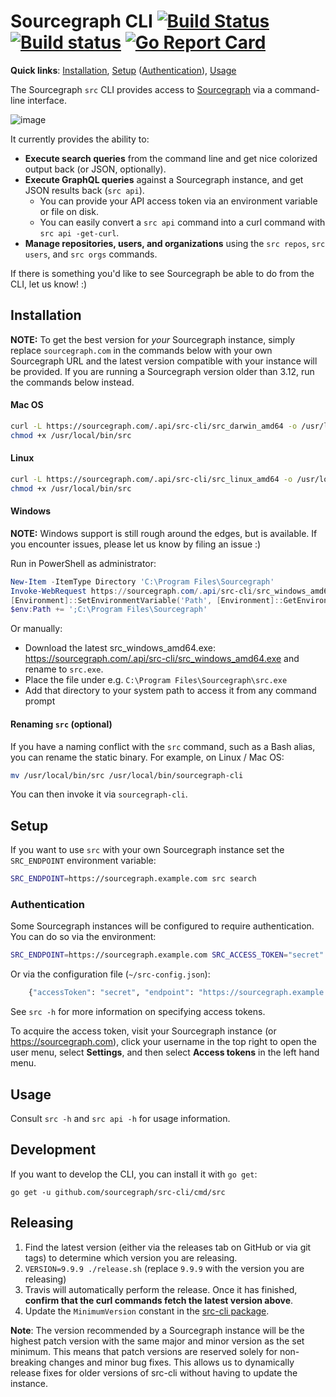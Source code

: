 # Sourcegraph CLI [![Build Status](https://travis-ci.org/sourcegraph/src-cli.svg)](https://travis-ci.org/sourcegraph/src-cli) [![Build status](https://ci.appveyor.com/api/projects/status/fwa1bkd198hyim8a?svg=true)](https://ci.appveyor.com/project/sourcegraph/src-cli) [![Go Report Card](https://goreportcard.com/badge/sourcegraph/src-cli)](https://goreportcard.com/report/sourcegraph/src-cli)

**Quick links**: [Installation](#installation), [Setup](#setup) ([Authentication](#authentication)), [Usage](#usage)

The Sourcegraph `src` CLI provides access to [Sourcegraph](https://sourcegraph.com) via a command-line interface.

![image](https://user-images.githubusercontent.com/3173176/43567326-3db5f31c-95e6-11e8-9e74-4c04079c01b0.png)

It currently provides the ability to:

- **Execute search queries** from the command line and get nice colorized output back (or JSON, optionally).
- **Execute GraphQL queries** against a Sourcegraph instance, and get JSON results back (`src api`).
  - You can provide your API access token via an environment variable or file on disk.
  - You can easily convert a `src api` command into a curl command with `src api -get-curl`.
- **Manage repositories, users, and organizations** using the `src repos`, `src users`, and `src orgs` commands.

If there is something you'd like to see Sourcegraph be able to do from the CLI, let us know! :)

## Installation

**NOTE:** To get the best version for _your_ Sourcegraph instance, simply replace `sourcegraph.com` in the commands below with your own Sourcegraph URL and the latest version compatible with your instance will be provided. If you are running a Sourcegraph version older than 3.12, run the commands below instead.

#### Mac OS

```bash
curl -L https://sourcegraph.com/.api/src-cli/src_darwin_amd64 -o /usr/local/bin/src
chmod +x /usr/local/bin/src
```

#### Linux

```bash
curl -L https://sourcegraph.com/.api/src-cli/src_linux_amd64 -o /usr/local/bin/src
chmod +x /usr/local/bin/src
```

#### Windows

**NOTE:** Windows support is still rough around the edges, but is available. If you encounter issues, please let us know by filing an issue :)

Run in PowerShell as administrator:

```powershell
New-Item -ItemType Directory 'C:\Program Files\Sourcegraph'
Invoke-WebRequest https://sourcegraph.com/.api/src-cli/src_windows_amd64.exe -OutFile 'C:\Program Files\Sourcegraph\src.exe'
[Environment]::SetEnvironmentVariable('Path', [Environment]::GetEnvironmentVariable('Path', [EnvironmentVariableTarget]::Machine) + ';C:\Program Files\Sourcegraph', [EnvironmentVariableTarget]::Machine)
$env:Path += ';C:\Program Files\Sourcegraph'
```

Or manually:

- Download the latest src_windows_amd64.exe: https://sourcegraph.com/.api/src-cli/src_windows_amd64.exe and rename to `src.exe`.
- Place the file under e.g. `C:\Program Files\Sourcegraph\src.exe`
- Add that directory to your system path to access it from any command prompt

#### Renaming `src` (optional)

If you have a naming conflict with the `src` command, such as a Bash alias, you can rename the static binary. For example, on Linux / Mac OS:

```sh
mv /usr/local/bin/src /usr/local/bin/sourcegraph-cli
```

You can then invoke it via `sourcegraph-cli`.

## Setup

If you want to use `src` with your own Sourcegraph instance set the `SRC_ENDPOINT` environment variable:

```sh
SRC_ENDPOINT=https://sourcegraph.example.com src search
```

### Authentication

Some Sourcegraph instances will be configured to require authentication. You can do so via the environment:

```sh
SRC_ENDPOINT=https://sourcegraph.example.com SRC_ACCESS_TOKEN="secret" src ...
```

Or via the configuration file (`~/src-config.json`):

```sh
	{"accessToken": "secret", "endpoint": "https://sourcegraph.example.com"}
```

See `src -h` for more information on specifying access tokens.

To acquire the access token, visit your Sourcegraph instance (or https://sourcegraph.com), click your username in the top right to open the user menu, select **Settings**, and then select **Access tokens** in the left hand menu.

## Usage

Consult `src -h` and `src api -h` for usage information.

## Development

If you want to develop the CLI, you can install it with `go get`:

```
go get -u github.com/sourcegraph/src-cli/cmd/src
```

## Releasing

1.  Find the latest version (either via the releases tab on GitHub or via git tags) to determine which version you are releasing.
2.  `VERSION=9.9.9 ./release.sh` (replace `9.9.9` with the version you are releasing)
3.  Travis will automatically perform the release. Once it has finished, **confirm that the curl commands fetch the latest version above**.
4.  Update the `MinimumVersion` constant in the [src-cli package](https://github.com/sourcegraph/sourcegraph/tree/master/internal/src-cli/consts.go).

**Note**: The version recommended by a Sourcegraph instance will be the highest patch version with the same major and minor version as the set minimum. This means that patch versions are reserved solely for non-breaking changes and minor bug fixes. This allows us to dynamically release fixes for older versions of src-cli without having to update the instance.
